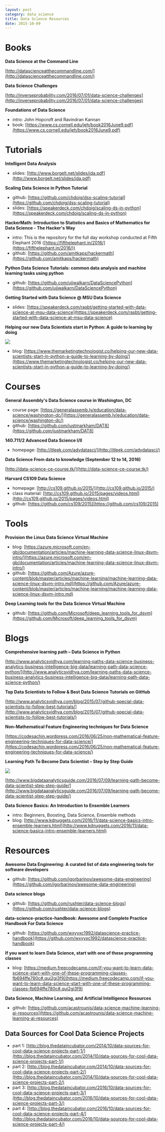 ```yaml
---
layout: post
category: data_science 
title: Data Science Resources
date: 2015-10-09
---
```


# Books

**Data Science at the Command Line**

[http://datascienceatthecommandline.com/](http://datascienceatthecommandline.com/)

**Data Science Challenges**

[http://inverseprobability.com/2016/07/01/data-science-challenges](http://inverseprobability.com/2016/07/01/data-science-challenges)

**Foundations of Data Science**

- intro: John Hopcroft and Ravindran Kannan
- book: [https://www.cs.cornell.edu/jeh/book2016June9.pdf](https://www.cs.cornell.edu/jeh/book2016June9.pdf)

# Tutorials

**Intelligent Data Analysis**

- slides: [http://www.borgelt.net/slides/ida.pdf](http://www.borgelt.net/slides/ida.pdf)

**Scaling Data Science in Python Tutorial**

- github: [https://github.com/chdoig/dss-scaling-tutorial](https://github.com/chdoig/dss-scaling-tutorial)
- slides: [https://speakerdeck.com/chdoig/scaling-ds-in-python](https://speakerdeck.com/chdoig/scaling-ds-in-python)

**HackerMath: Introduction to Statistics and Basics of Mathematics for Data Science - The Hacker's Way**

- intro: This is the repository for the full day workshop conducted at Fifth Elephant 2016 ([https://fifthelephant.in/2016/](https://fifthelephant.in/2016/))
- github: [https://github.com/amitkaps/hackermath](https://github.com/amitkaps/hackermath)

**Python Data Science Tutorials: common data analysis and machine learning tasks using python**

- github: [https://github.com/ujjwalkarn/DataSciencePython](https://github.com/ujjwalkarn/DataSciencePython)

**Getting Started with Data Science @ MSU Data Science**

- slides: [https://speakerdeck.com/rasbt/getting-started-with-data-science-at-msu-data-science](https://speakerdeck.com/rasbt/getting-started-with-data-science-at-msu-data-science)

**Helping our new Data Scientists start in Python: A guide to learning by doing**

![](https://themarketingtechnologist-ghost.s3.amazonaws.com/2016/Sep/1200_628_marketingtechnologist_lbd_fb-1475154337738.jpg)

- blog: [https://www.themarketingtechnologist.co/helping-our-new-data-scientists-start-in-python-a-guide-to-learning-by-doing/](https://www.themarketingtechnologist.co/helping-our-new-data-scientists-start-in-python-a-guide-to-learning-by-doing/)

# Courses

**General Assembly's Data Science course in Washington, DC**

- course page: [https://generalassemb.ly/education/data-science/washington-dc/](https://generalassemb.ly/education/data-science/washington-dc/)
- github: [https://github.com/justmarkham/DAT8](https://github.com/justmarkham/DAT8)

**140.711/2 Advanced Data Science I/II**

- homepage: [http://jtleek.com/advdatasci/](http://jtleek.com/advdatasci/)

**Data Science From data to knowledge (September 12 to 14, 2016)**

[http://data-science-ce-course.tk/](http://data-science-ce-course.tk/)

**Harvard CS109 Data Science**

- homepage: [http://cs109.github.io/2015/](http://cs109.github.io/2015/)
- class material: [http://cs109.github.io/2015/pages/videos.html](http://cs109.github.io/2015/pages/videos.html)
- github: [https://github.com/cs109/2015](https://github.com/cs109/2015)

# Tools

**Provision the Linux Data Science Virtual Machine**

- blog: [https://azure.microsoft.com/en-gb/documentation/articles/machine-learning-data-science-linux-dsvm-intro/](https://azure.microsoft.com/en-gb/documentation/articles/machine-learning-data-science-linux-dsvm-intro/)
- github: [https://github.com/Azure/azure-content/blob/master/articles/machine-learning/machine-learning-data-science-linux-dsvm-intro.md](https://github.com/Azure/azure-content/blob/master/articles/machine-learning/machine-learning-data-science-linux-dsvm-intro.md)

**Deep Learning tools for the Data Science Virtual Machine**

- github: [https://github.com/Microsoft/deep_learning_tools_for_dsvm](https://github.com/Microsoft/deep_learning_tools_for_dsvm)

# Blogs

**Comprehensive learning path – Data Science in Python**

[http://www.analyticsvidhya.com/learning-paths-data-science-business-analytics-business-intelligence-big-data/learning-path-data-science-python/](http://www.analyticsvidhya.com/learning-paths-data-science-business-analytics-business-intelligence-big-data/learning-path-data-science-python/)

**Top Data Scientists to Follow & Best Data Science Tutorials on GitHub**

[http://www.analyticsvidhya.com/blog/2015/07/github-special-data-scientists-to-follow-best-tutorials/](http://www.analyticsvidhya.com/blog/2015/07/github-special-data-scientists-to-follow-best-tutorials/)

**Non-Mathematical Feature Engineering techniques for Data Science**

[https://codesachin.wordpress.com/2016/06/25/non-mathematical-feature-engineering-techniques-for-data-science/](https://codesachin.wordpress.com/2016/06/25/non-mathematical-feature-engineering-techniques-for-data-science/)

**Learning Path To Become Data Scientist – Step by Step Guide**

![](https://i.imgur.com/EJspIqD.jpg)

[http://www.bigdataanalyticsguide.com/2016/07/09/learning-path-become-data-scientist-step-step-guide/](http://www.bigdataanalyticsguide.com/2016/07/09/learning-path-become-data-scientist-step-step-guide/)

**Data Science Basics: An Introduction to Ensemble Learners**

- intro: Beginners, Boosting, Data Science, Ensemble methods
- blog: [http://www.kdnuggets.com/2016/11/data-science-basics-intro-ensemble-learners.html](http://www.kdnuggets.com/2016/11/data-science-basics-intro-ensemble-learners.html)

# Resources

**Awesome Data Engineering: A curated list of data engineering tools for software developers**

- github: [https://github.com/igorbarinov/awesome-data-engineering](https://github.com/igorbarinov/awesome-data-engineering)

**Data science blogs**

- github: [https://github.com/rushter/data-science-blogs](https://github.com/rushter/data-science-blogs)

**data-science-practice-handbook: Awesome and Complete Practice Handbook For Data Science**

- github: [https://github.com/wxyyxc1992/datascience-practice-handbook](https://github.com/wxyyxc1992/datascience-practice-handbook)

**If you want to learn Data Science, start with one of these programming classes**

- blog: [https://medium.freecodecamp.com/if-you-want-to-learn-data-science-start-with-one-of-these-programming-classes-fb694ffe780c#.quj2gi3f9](https://medium.freecodecamp.com/if-you-want-to-learn-data-science-start-with-one-of-these-programming-classes-fb694ffe780c#.quj2gi3f9)

**Data Science, Machine Learning, and Artificial Intelligence Resources**

- github: [https://github.com/acastrounis/data-science-machine-learning-ai-resources](https://github.com/acastrounis/data-science-machine-learning-ai-resources)

## Data Sources for Cool Data Science Projects

- part 1: [http://blog.thedataincubator.com/2014/10/data-sources-for-cool-data-science-projects-part-1/](http://blog.thedataincubator.com/2014/10/data-sources-for-cool-data-science-projects-part-1/)
- part 2: [http://blog.thedataincubator.com/2014/10/data-sources-for-cool-data-science-projects-part-2/](http://blog.thedataincubator.com/2014/10/data-sources-for-cool-data-science-projects-part-2/)
- part 3: [http://blog.thedataincubator.com/2016/10/data-sources-for-cool-data-science-projects-part-3/](http://blog.thedataincubator.com/2016/10/data-sources-for-cool-data-science-projects-part-3/)
- part 4: [http://blog.thedataincubator.com/2016/10/data-sources-for-cool-data-science-projects-part-4/](http://blog.thedataincubator.com/2016/10/data-sources-for-cool-data-science-projects-part-4/)
